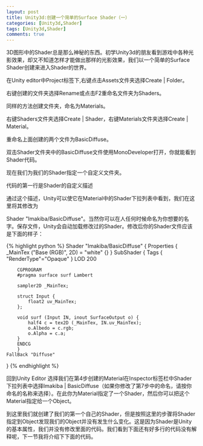 ```yaml
---
layout: post
title: Unity3d:创建一个简单的Surface Shader（一）
categories: [Unity3d,Shader]
tags: [Unity3d,Shader]
comments: true
---
```

3D图形中的Shader总是那么神秘的东西。初学Unity3d的朋友看到游戏中各种光影效果，却又不知道怎样才能做出那样的光影效果，我们以一个简单的Surface Shader创建来进入Shader的世界。

在Unity editor中Project标签下,右键点击Assets文件夹选择Create \| Folder。

右键创建的文件夹选择Rename或点击F2重命名文件夹为Shaders。

同样的方法创建文件夹，命名为Materials。

右键Shaders文件夹选择Create \| Shader，右键Materials文件夹选择Create \| Material。

重命名上面创建的两个文件为BasicDiffuse。

双击Shader文件夹中的BasicDiffuse文件使用MonoDeveloper打开，你就能看到Shader代码。

现在我们为我们的Shader指定一个自定义文件夹。

代码的第一行是Shader的自定义描述

通过这个描述，Unity可以使它在Material中的Shader下拉列表中看到，我们在这里将其修改为

Shader "Imakiba/BasicDiffuse"。当然你可以在人任何时候命名为你想要的名字。保存文件，Unity会自动加载修改过的Shader。修改后你的Shader文件应该是下面的样子：

{% highlight python %}
Shader "Imakiba/BasicDiffuse" {
    Properties {
        _MainTex ("Base (RGB)", 2D) = "white" {}
    }
    SubShader {
        Tags { "RenderType"="Opaque" }
        LOD 200

        CGPROGRAM
        #pragma surface surf Lambert

        sampler2D _MainTex;

        struct Input {
            float2 uv_MainTex;
        };

        void surf (Input IN, inout SurfaceOutput o) {
            half4 c = tex2D (_MainTex, IN.uv_MainTex);
            o.Albedo = c.rgb;
            o.Alpha = c.a;
        }
        ENDCG
        } 
    FallBack "Diffuse"
}
{% endhighlight %}

回到Unity Editor 选择我们在第4步创建的Material在Inspector标签栏中Shader下拉列表中选择Imakiba \| BasicDiffuse（如果你修改了第7步中的命名，请按你命名的名称来选择）。在此你为Material指定了一个Shader，然后你可以把这个Material指定给一个Object。

到这里我们就创建了我们的第一个自己的Shader，但是按照这里的步骤将Shader指定到Object发现我们的Object并没有发生什么变化。这是因为Shader是Unity的基本属性，我们并没有修改里面的代码。我们看到下面还有好多行的代码没有解释呢，下一节我将介绍下下面的代码。
